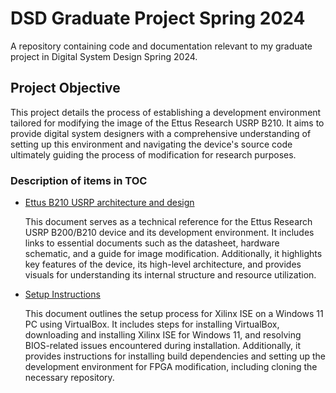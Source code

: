 # DSD Graduate Project Spring 2024

A repository containing code and documentation relevant to my graduate project in Digital System Design Spring 2024. 

## Project Objective

This project details the process of establishing a development environment tailored for modifying the image of the Ettus Research USRP B210. It aims to provide digital system designers with a comprehensive understanding of setting up this environment and navigating the device's source code ultimately guiding the process of modification for research purposes.

### Description of items in TOC

- [Ettus B210 USRP architecture and design](src/b210.md)
  
  This document serves as a technical reference for the Ettus Research USRP B200/B210 device and its development environment. It includes links to essential documents such as the datasheet, hardware schematic, and a guide for image modification. Additionally, it highlights key features of the device, its high-level architecture, and provides visuals for understanding its internal structure and resource utilization.

- [Setup Instructions](src/Setup.md)
  
  This document outlines the setup process for Xilinx ISE on a Windows 11 PC using VirtualBox. It includes steps for installing VirtualBox, downloading and installing Xilinx ISE for Windows 11, and resolving BIOS-related issues encountered during installation. Additionally, it provides instructions for installing build dependencies and setting up the development environment for FPGA modification, including cloning the necessary repository.
